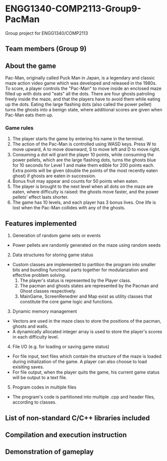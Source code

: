 # ENGG1340-COMP2113-Group9-PacMan
Group project for ENGG1340/COMP2113 

## Team members (Group 9)

## About the game

Pac-Man, originally called Puck Man in Japan, is a legendary and classic maze action video game which was developed and released in the 1980s. To score, a player controls the "Pac-Man" to move inside an enclosed maze filled up with dots and "eats" all the dots. There are four ghosts patroling freely inside the maze, and that the players have to avoid them while eating up the dots. Eating the large flashing dots (also called the power pellet) turns the ghosts into a benign state, where additional scores are given when Pac-Man eats them up.

### Game rules

1. The player starts the game by entering his name in the terminal.
2. The action of the Pac-Man is controlled using WASD keys. Press W to move upward, A to move downward, S to move left and D to move right.
3. Consuming a dot will grant the player 10 points, while consuming the power pellets, which are the large flashing dots, turns the ghosts blue for 10 seconds for Level 1 and make them edible for 200 points each. Extra points will be given (double the points of the most recently eaten ghost) if ghosts are eaten in succession.
4. Bonus fruit may appear and counts for 50 points when eaten.
5. The player is brought to the next level when all dots on the maze are eaten, where difficulty is raised: the ghosts move faster, and the power pellets' effect lasts shorter.
6. The game has 10 levels, and each player has 3 bonus lives. One life is lost when the Pac-Man collides with any of the ghosts.


## Features implemented
1. Generation of random game sets or events
  * Power pellets are randomly generated on the maze using random seeds

2. Data structures for storing game status
  * Custom classes are implemented to partition the program into smaller bits and bundling functional parts together for modularization and effective problem solving.
    1. The player's status is represented by the Player class.
    2. The pacman and ghosts states are represented by the Pacman and Ghost classes respectively.
    3. MainGame, ScreenRenedrer and Map exist as utility classes that constitute the core game logic and functions.
    
3. Dynamic memory management
  * Vectors are used in the maze class to store the positions of the pacman, ghosts and walls.
  * A dynamically allocated integer array is used to store the player's scores in each difficulty level.
  
4. File I/O (e.g. for loading or saving game status)
  * For file input, text files which contain the structure of the maze is loaded during initialization of the game. A player can also choose to load exisiting saves.
  * For file output, when the player quits the game, his current game status will be output to a text file. 
  
5. Program codes in multiple files
  * The program's code is partitioned into multiple .cpp and header files, according to classes.

## List of non-standard C/C++ libraries included

## Compilation and execution instruction

## Demonstration of gameplay

